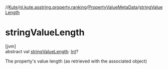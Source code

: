 //[Kute](../../../index.md)/[nl.kute.asstring.property.ranking](../index.md)/[PropertyValueMetaData](index.md)/[stringValueLength](string-value-length.md)

# stringValueLength

[jvm]\
abstract val [stringValueLength](string-value-length.md): [Int](https://kotlinlang.org/api/latest/jvm/stdlib/kotlin/-int/index.html)?

The property's value length (as retrieved with the associated object)
